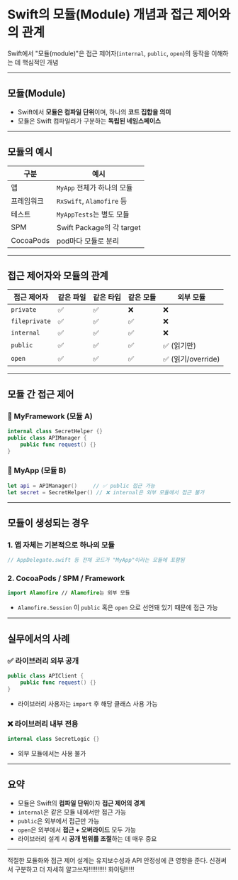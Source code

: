 # Swift의 모듈(Module) 개념과 접근 제어와의 관계

Swift에서 "모듈(module)"은 접근 제어자(`internal`, `public`, `open`)의 동작을 이해하는 데 핵심적인 개념

---

## 모듈(Module)

- Swift에서 ****모듈은 컴파일 단위****이며, 하나의 ****코드 집합을 의미****
- 모듈은 Swift 컴파일러가 구분하는 ****독립된 네임스페이스****

---

## 모듈의 예시

| 구분       | 예시                          |
|------------|-------------------------------|
| 앱         | `MyApp` 전체가 하나의 모듈     |
| 프레임워크 | `RxSwift`, `Alamofire` 등     |
| 테스트     | `MyAppTests`는 별도 모듈       |
| SPM        | Swift Package의 각 target     |
| CocoaPods  | pod마다 모듈로 분리            |

---

## 접근 제어자와 모듈의 관계

| 접근 제어자  | 같은 파일 | 같은 타입 | 같은 모듈 | 외부 모듈 |
|---------------|------------|------------|-------------|--------------|
| `private`     | ✅         | ✅         | ❌          | ❌           |
| `fileprivate` | ✅         | ✅         | ✅          | ❌           |
| `internal`    | ✅         | ✅         | ✅          | ❌           |
| `public`      | ✅         | ✅         | ✅          | ✅ (읽기만)   |
| `open`        | ✅         | ✅         | ✅          | ✅ (읽기/override) |

---

## 모듈 간 접근 제어

### 📄 MyFramework (모듈 A)
```swift
internal class SecretHelper {}
public class APIManager {
    public func request() {}
}
```

### 📄 MyApp (모듈 B)
```swift
let api = APIManager()     // ✅ public 접근 가능
let secret = SecretHelper() // ❌ internal은 외부 모듈에서 접근 불가
```

---

## 모듈이 생성되는 경우

### 1. 앱 자체는 기본적으로 하나의 모듈
```swift
// AppDelegate.swift 등 전체 코드가 "MyApp"이라는 모듈에 포함됨
```

### 2. CocoaPods / SPM / Framework
```swift
import Alamofire // Alamofire는 외부 모듈
```

- `Alamofire.Session` 이 `public` 혹은 `open` 으로 선언돼 있기 때문에 접근 가능

---

## 실무에서의 사례

### ✅ 라이브러리 외부 공개
```swift
public class APIClient {
    public func request() {}
}
```
- 라이브러리 사용자는 `import` 후 해당 클래스 사용 가능

### ❌ 라이브러리 내부 전용
```swift
internal class SecretLogic {}
```
- 외부 모듈에서는 사용 불가

---

## 요약

- 모듈은 Swift의 ****컴파일 단위****이자 ****접근 제어의 경계****
- `internal`은 같은 모듈 내에서만 접근 가능
- `public`은 외부에서 접근만 가능
- `open`은 외부에서 ****접근 + 오버라이드**** 모두 가능
- 라이브러리 설계 시 ****공개 범위를 조절****하는 데 매우 중요

---

적절한 모듈화와 접근 제어 설계는 유지보수성과 API 안정성에 큰 영향을 준다.
신경써서 구분하고 더 자세히 알고쓰자!!!!!!!!!! 화이팅!!!!!
